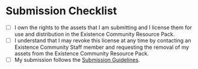 # Submission Checklist

- [ ] I own the rights to the assets that I am submitting and I license them for use and distribution in the Existence Community Resource Pack.
- [ ] I understand that I may revoke this license at any time by contacting an Existence Community Staff member and requesting the removal of my assets from the Existence Community Resource Pack.
- [ ] My submission follows the [Submission Guidelines](https://github.com/ExistenceSMP/community-resource-pack/wiki/Submission-Guidelines).
